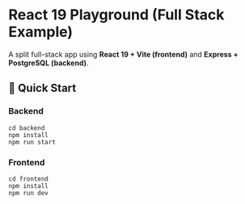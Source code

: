 # React 19 Playground (Full Stack Example)

A split full-stack app using **React 19 + Vite (frontend)** and **Express + PostgreSQL (backend)**.

## 🚀 Quick Start

### Backend
```
cd backend
npm install
npm run start
```
### Frontend
```
cd frontend
npm install
npm run dev
```
